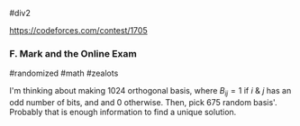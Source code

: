 #div2 

https://codeforces.com/contest/1705

### F. Mark and the Online Exam

#randomized #math #zealots

I'm thinking about making 1024 orthogonal basis, where $B_{ij} = 1$ if $i$ & $j$ has an odd number of bits, and and $0$ otherwise. Then, pick 675 random basis'. Probably that is enough information to find a unique solution.